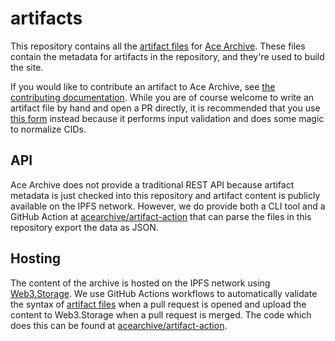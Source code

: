 # artifacts

This repository contains all the [artifact
files](https://acearchive.lgbt/docs/contributing/artifact-files/) for [Ace
Archive](https://acearchive.lgbt). These files contain the metadata for
artifacts in the repository, and they're used to build the site.

If you would like to contribute an artifact to Ace Archive, see [the
contributing
documentation](https://acearchive.lgbt/docs/contributing/getting-started/).
While you are of course welcome to write an artifact file by hand and open a PR
directly, it is recommended that you use [this
form](https://acearchive.lgbt/new-artifact/) instead because it performs input
validation and does some magic to normalize CIDs.

## API

Ace Archive does not provide a traditional REST API because artifact metadata
is just checked into this repository and artifact content is publicly available
on the IPFS network. However, we do provide both a CLI tool and a GitHub Action
at [acearchive/artifact-action](https://github.com/acearchive/artifact-action)
that can parse the files in this repository export the data as JSON.

## Hosting

The content of the archive is hosted on the IPFS network using
[Web3.Storage](https://web3.storage). We use GitHub Actions workflows to
automatically validate the syntax of [artifact
files](https://acearchive.lgbt/docs/contributing/artifact-files/) when a pull
request is opened and upload the content to Web3.Storage when a pull request is
merged. The code which does this can be found at
[acearchive/artifact-action](https://github.com/acearchive/artifact-action).
